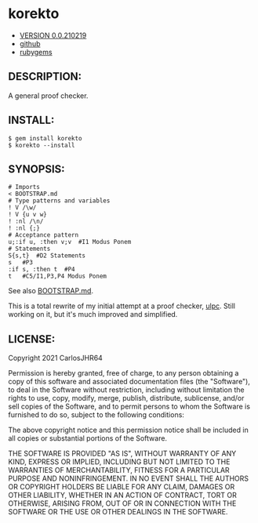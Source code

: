 # korekto

* [VERSION 0.0.210219](https://github.com/carlosjhr64/korekto/releases)
* [github](https://www.github.com/carlosjhr64/korekto)
* [rubygems](https://rubygems.org/gems/korekto)

## DESCRIPTION:

A general proof checker.

## INSTALL:
```shell
$ gem install korekto
$ korekto --install
```
## SYNOPSIS:
```korekto
# Imports
< BOOTSTRAP.md
# Type patterns and variables
! V /\w/
! V {u v w}
! :nl /\n/
! :nl {;}
# Acceptance pattern
u;:if u, :then v;v	#I1 Modus Ponem
# Statements
S{s,t}	#D2 Statements
s	#P3
:if s, :then t	#P4
t	#C5/I1,P3,P4 Modus Ponem
```
See also [BOOTSTRAP.md](BOOTSTRAP.md).

This is a total rewrite of my initial attempt at a proof checker, [ulpc](https://www.github.com/carlosjhr64/ulpc).
Still working on it, but it's much improved and simplified.

## LICENSE:

Copyright 2021 CarlosJHR64

Permission is hereby granted, free of charge,
to any person obtaining a copy of this software and
associated documentation files (the "Software"),
to deal in the Software without restriction,
including without limitation the rights
to use, copy, modify, merge, publish, distribute, sublicense, and/or sell
copies of the Software, and
to permit persons to whom the Software is furnished to do so,
subject to the following conditions:

The above copyright notice and this permission notice
shall be included in all copies or substantial portions of the Software.

THE SOFTWARE IS PROVIDED "AS IS",
WITHOUT WARRANTY OF ANY KIND, EXPRESS OR IMPLIED,
INCLUDING BUT NOT LIMITED TO THE WARRANTIES OF MERCHANTABILITY,
FITNESS FOR A PARTICULAR PURPOSE AND NONINFRINGEMENT.
IN NO EVENT SHALL THE AUTHORS OR COPYRIGHT HOLDERS BE LIABLE FOR ANY CLAIM,
DAMAGES OR OTHER LIABILITY, WHETHER IN AN ACTION OF CONTRACT,
TORT OR OTHERWISE, ARISING FROM, OUT OF OR IN CONNECTION WITH
THE SOFTWARE OR THE USE OR OTHER DEALINGS IN THE SOFTWARE.
